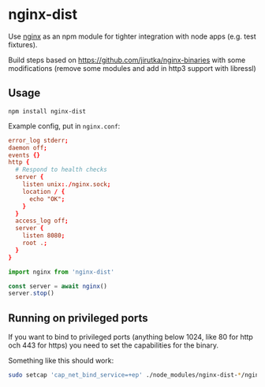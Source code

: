 # nginx-dist

Use [nginx](http://nginx.org) as an npm module for tighter integration with node apps (e.g. test fixtures).

Build steps based on <https://github.com/jirutka/nginx-binaries> with some modifications (remove some modules and add in http3 support with libressl)

## Usage

`npm install nginx-dist`

Example config, put in `nginx.conf`:

```conf
error_log stderr;
daemon off;
events {}
http {
  # Respond to health checks
  server {
    listen unix:./nginx.sock;
    location / {
      echo "OK";
    }
  }
  access_log off;
  server {
    listen 8080;
    root .;
  }
}
```

```js
import nginx from 'nginx-dist'

const server = await nginx()
server.stop()
```

## Running on privileged ports

If you want to bind to privileged ports (anything below 1024, like 80 for http och 443 for https) you need to set the capabilities for the binary.

Something like this should work:

```sh
sudo setcap 'cap_net_bind_service=+ep' ./node_modules/nginx-dist-*/nginx
```
